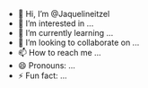 - 👋 Hi, I’m @Jaquelineitzel
- 👀 I’m interested in ...
- 🌱 I’m currently learning ...
- 💞️ I’m looking to collaborate on ...
- 📫 How to reach me ...
- 😄 Pronouns: ...
- ⚡ Fun fact: ...

<!---
Jaquelineitzel/Jaquelineitzel is a ✨ special ✨ repository because its `README.md` (this file) appears on your GitHub profile.
You can click the Preview link to take a look at your changes.
--->
